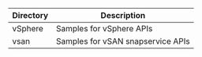 Directory       | Description
----------------| -------------
vSphere         | Samples for vSphere APIs
vsan            | Samples for vSAN snapservice APIs
